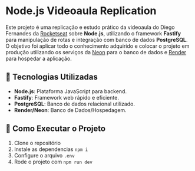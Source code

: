 # Node.js Videoaula Replication

Este projeto é uma replicação e estudo prático da videoaula do Diego Fernandes da [Rocketseat](https://www.rocketseat.com.br/) sobre **Node.js**, utilizando o framework **Fastify** para manipulação de rotas e integração com banco de dados **PostgreSQL**. O objetivo foi aplicar todo o conhecimento adquirido e colocar o projeto em produção utilizando os serviços da [Neon](https://neon.tech/) para o banco de dados e [Render](https://render.com/) para hospedar a aplicação.

## 🚀 Tecnologias Utilizadas

- **Node.js**: Plataforma JavaScript para backend.
- **Fastify**: Framework web rápido e eficiente.
- **PostgreSQL**: Banco de dados relacional utilizado.
- **Render/Neon**: Banco de Dados/Hospedagem.

## 🔧 Como Executar o Projeto

1. Clone o repositório
2. Instale as dependencias ```npm i```
3. Configure o arquivo ```.env```
4. Rode o projeto com ```npm run dev```
